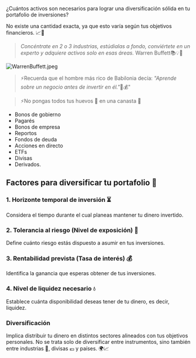 ¿Cuántos activos son necesarios para lograr una diversificación sólida en tu portafolio de inversiones? 

No existe una cantidad exacta, ya que esto varía según tus objetivos financieros. 📈💼


> *Concéntrate en 2 o 3 industrias, estúdialas a fondo, conviértete en un experto y adquiere activos solo en esas áreas.* Warren Buffett📚💡💼


![WarrenBuffett.jpeg](WarrenBuffett.jpeg)

>  ⚡Recuerda que el hombre más rico de Babilonia decía: *"Aprende sobre un negocio antes de invertir en él."*📘💰"
> 

> ⚡No pongas todos tus huevos 🥚 en una canasta 🧺


- Bonos de gobierno
- Pagarés
- Bonos de empresa
- Reportos
- Fondos de deuda
- Acciones en directo 
- ETFs
- Divisas
- Derivados. 

## Factores para diversificar tu portafolio 💼

### 1. Horizonte temporal de inversión ⏳

Considera el tiempo durante el cual planeas mantener tu dinero invertido.

### 2. Tolerancia al riesgo (Nivel de exposición) 🎢

Define cuánto riesgo estás dispuesto a asumir en tus inversiones.

### 3. Rentabilidad prevista (Tasa de interés) 💰

Identifica la ganancia que esperas obtener de tus inversiones.

### 4. Nivel de liquidez necesario 💧

Establece cuánta disponibilidad deseas tener de tu dinero, es decir, liquidez.

### Diversificación

Implica distribuir tu dinero en distintos sectores alineados con tus objetivos personales. 
No se trata solo de diversificar entre instrumentos, sino también entre industrias 🏣, divisas 💶 y países. 🌍📈




























